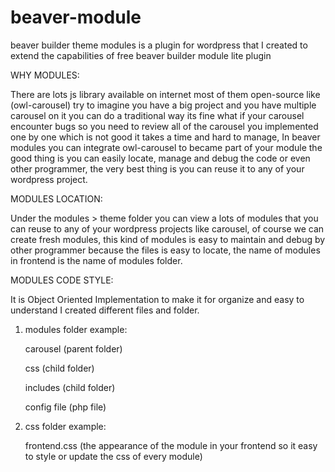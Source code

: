 # beaver-module
beaver builder theme modules is a plugin for wordpress that I created to extend the capabilities of free beaver builder module lite plugin


WHY MODULES:

There are lots js library available on internet most of them open-source like (owl-carousel)
try to imagine you have a big project and you have multiple carousel on it you can do a traditional way its fine what if your carousel encounter bugs so you need to review all of the carousel you implemented one by one which is not good it takes a time and hard to manage, In beaver modules you can integrate owl-carousel to became part of your module the good thing is you can easily locate, manage and debug the code or even other programmer, the very best thing is you can reuse it to any of your wordpress project.


MODULES LOCATION:

Under the modules > theme folder you can view a lots of modules that you can reuse to any of your wordpress projects like carousel,
of course we can create fresh modules, this kind of modules is easy to maintain and debug by other programmer because the files is easy to locate, the name  of modules in frontend is the name of modules folder.


MODULES CODE STYLE:

It is Object Oriented Implementation to make it for organize and easy to understand I created different files and folder.

1. modules folder
example:

    carousel (parent folder)
  
    css (child folder)
    
    includes (child folder)
    
    config file (php file)
    
2. css folder
example:

    frontend.css (the appearance of the module in your frontend so it easy to style or update the css of every module)
